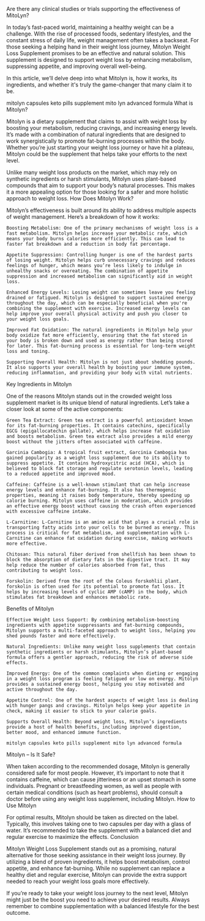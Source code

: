 
Are there any clinical studies or trials supporting the effectiveness of MitoLyn?

In today’s fast-paced world, maintaining a healthy weight can be a challenge. With the rise of processed foods, sedentary lifestyles, and the constant stress of daily life, weight management often takes a backseat. For those seeking a helping hand in their weight loss journey, Mitolyn Weight Loss Supplement promises to be an effective and natural solution. This supplement is designed to support weight loss by enhancing metabolism, suppressing appetite, and improving overall well-being.

In this article, we’ll delve deep into what Mitolyn is, how it works, its ingredients, and whether it's truly the game-changer that many claim it to be.

 mitolyn capsules keto pills supplement mito lyn advanced formula
What is Mitolyn?

Mitolyn is a dietary supplement that claims to assist with weight loss by boosting your metabolism, reducing cravings, and increasing energy levels. It’s made with a combination of natural ingredients that are designed to work synergistically to promote fat-burning processes within the body. Whether you’re just starting your weight loss journey or have hit a plateau, Mitolyn could be the supplement that helps take your efforts to the next level.

Unlike many weight loss products on the market, which may rely on synthetic ingredients or harsh stimulants, Mitolyn uses plant-based compounds that aim to support your body’s natural processes. This makes it a more appealing option for those looking for a safer and more holistic approach to weight loss.
How Does Mitolyn Work?

Mitolyn’s effectiveness is built around its ability to address multiple aspects of weight management. Here’s a breakdown of how it works:

    Boosting Metabolism: One of the primary mechanisms of weight loss is a fast metabolism. Mitolyn helps increase your metabolic rate, which means your body burns calories more efficiently. This can lead to faster fat breakdown and a reduction in body fat percentage.

    Appetite Suppression: Controlling hunger is one of the hardest parts of losing weight. Mitolyn helps curb unnecessary cravings and reduces feelings of hunger, which means you’re less likely to indulge in unhealthy snacks or overeating. The combination of appetite suppression and increased metabolism can significantly aid in weight loss.

    Enhanced Energy Levels: Losing weight can sometimes leave you feeling drained or fatigued. Mitolyn is designed to support sustained energy throughout the day, which can be especially beneficial when you're combining the supplement with exercise. Increased energy levels can help improve your overall physical activity and push you closer to your weight loss goals.

    Improved Fat Oxidation: The natural ingredients in Mitolyn help your body oxidize fat more efficiently, ensuring that the fat stored in your body is broken down and used as energy rather than being stored for later. This fat-burning process is essential for long-term weight loss and toning.

    Supporting Overall Health: Mitolyn is not just about shedding pounds. It also supports your overall health by boosting your immune system, reducing inflammation, and providing your body with vital nutrients.

Key Ingredients in Mitolyn

One of the reasons Mitolyn stands out in the crowded weight loss supplement market is its unique blend of natural ingredients. Let’s take a closer look at some of the active components:

    Green Tea Extract: Green tea extract is a powerful antioxidant known for its fat-burning properties. It contains catechins, specifically EGCG (epigallocatechin gallate), which helps increase fat oxidation and boosts metabolism. Green tea extract also provides a mild energy boost without the jitters often associated with caffeine.

    Garcinia Cambogia: A tropical fruit extract, Garcinia Cambogia has gained popularity as a weight loss supplement due to its ability to suppress appetite. It contains hydroxycitric acid (HCA), which is believed to block fat storage and regulate serotonin levels, leading to a reduced appetite and improved mood.

    Caffeine: Caffeine is a well-known stimulant that can help increase energy levels and enhance fat-burning. It also has thermogenic properties, meaning it raises body temperature, thereby speeding up calorie burning. Mitolyn uses caffeine in moderation, which provides an effective energy boost without causing the crash often experienced with excessive caffeine intake.

    L-Carnitine: L-Carnitine is an amino acid that plays a crucial role in transporting fatty acids into your cells to be burned as energy. This process is critical for fat metabolism, and supplementation with L-Carnitine can enhance fat oxidation during exercise, making workouts more effective.

    Chitosan: This natural fiber derived from shellfish has been shown to block the absorption of dietary fats in the digestive tract. It may help reduce the number of calories absorbed from fat, thus contributing to weight loss.

    Forskolin: Derived from the root of the Coleus forskohlii plant, forskolin is often used for its potential to promote fat loss. It helps by increasing levels of cyclic AMP (cAMP) in the body, which stimulates fat breakdown and enhances metabolic rate.

Benefits of Mitolyn

    Effective Weight Loss Support: By combining metabolism-boosting ingredients with appetite suppressants and fat-burning compounds, Mitolyn supports a multi-faceted approach to weight loss, helping you shed pounds faster and more effectively.

    Natural Ingredients: Unlike many weight loss supplements that contain synthetic ingredients or harsh stimulants, Mitolyn’s plant-based formula offers a gentler approach, reducing the risk of adverse side effects.

    Improved Energy: One of the common complaints when dieting or engaging in a weight loss program is feeling fatigued or low on energy. Mitolyn provides a sustained energy boost, helping you stay motivated and active throughout the day.

    Appetite Control: One of the hardest aspects of weight loss is dealing with hunger pangs and cravings. Mitolyn helps keep your appetite in check, making it easier to stick to your calorie goals.

    Supports Overall Health: Beyond weight loss, Mitolyn’s ingredients provide a host of health benefits, including improved digestion, better mood, and enhanced immune function.

    mitolyn capsules keto pills supplement mito lyn advanced formula 

Mitolyn – Is It Safe?

When taken according to the recommended dosage, Mitolyn is generally considered safe for most people. However, it’s important to note that it contains caffeine, which can cause jitteriness or an upset stomach in some individuals. Pregnant or breastfeeding women, as well as people with certain medical conditions (such as heart problems), should consult a doctor before using any weight loss supplement, including Mitolyn.
How to Use Mitolyn

For optimal results, Mitolyn should be taken as directed on the label. Typically, this involves taking one to two capsules per day with a glass of water. It’s recommended to take the supplement with a balanced diet and regular exercise to maximize the effects.
Conclusion

Mitolyn Weight Loss Supplement stands out as a promising, natural alternative for those seeking assistance in their weight loss journey. By utilizing a blend of proven ingredients, it helps boost metabolism, control appetite, and enhance fat-burning. While no supplement can replace a healthy diet and regular exercise, Mitolyn can provide the extra support needed to reach your weight loss goals more effectively.

If you’re ready to take your weight loss journey to the next level, Mitolyn might just be the boost you need to achieve your desired results. Always remember to combine supplementation with a balanced lifestyle for the best outcome.
